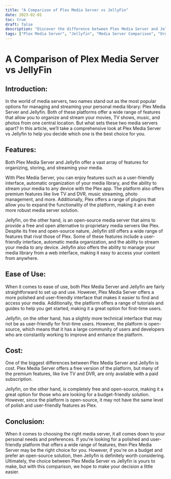 ```yaml
---
title: "A Comparison of Plex Media Server vs JellyFin"
date: 2023-02-01
toc: true
draft: false
description: "Discover the difference between Plex Media Server and Jellyfin in this comprehensive comparison article for an informed decision on the best media server solution."
tags: ["Plex Media Server", "Jellyfin", "Media Server Comparison", "Organizing Media", "Streaming Media", "Open-Source Media Server", "Budget-Friendly Solution", "User-Friendly Interface", "Automatic Media Organization", "Live TV and DVR", "Music Streaming", "Photo Management", "Open-Source Community"]
---
```

# A Comparison of Plex Media Server vs JellyFin

## Introduction:

In the world of media servers, two names stand out as the most popular options for managing and streaming your personal media library: Plex Media Server and Jellyfin. Both of these platforms offer a wide range of features that allow you to organize and stream your movies, TV shows, music, and photos from one central location. But what sets these two media servers apart? In this article, we’ll take a comprehensive look at Plex Media Server vs Jellyfin to help you decide which one is the best choice for you.

## Features:

Both Plex Media Server and Jellyfin offer a vast array of features for organizing, storing, and streaming your media.

With Plex Media Server, you can enjoy features such as a user-friendly interface, automatic organization of your media library, and the ability to stream your media to any device with the Plex app. The platform also offers premium features like live TV and DVR, music streaming, photo management, and more. Additionally, Plex offers a range of plugins that allow you to expand the functionality of the platform, making it an even more robust media server solution.

Jellyfin, on the other hand, is an open-source media server that aims to provide a free and open alternative to proprietary media servers like Plex. Despite its free and open-source nature, Jellyfin still offers a wide range of features that rival those of Plex. Some of these features include a user-friendly interface, automatic media organization, and the ability to stream your media to any device. Jellyfin also offers the ability to manage your media library from a web interface, making it easy to access your content from anywhere.

## Ease of Use:

When it comes to ease of use, both Plex Media Server and Jellyfin are fairly straightforward to set up and use. However, Plex Media Server offers a more polished and user-friendly interface that makes it easier to find and access your media. Additionally, the platform offers a range of tutorials and guides to help you get started, making it a great option for first-time users.

Jellyfin, on the other hand, has a slightly more technical interface that may not be as user-friendly for first-time users. However, the platform is open-source, which means that it has a large community of users and developers who are constantly working to improve and enhance the platform.

## Cost:

One of the biggest differences between Plex Media Server and Jellyfin is cost. Plex Media Server offers a free version of the platform, but many of the premium features, like live TV and DVR, are only available with a paid subscription.

Jellyfin, on the other hand, is completely free and open-source, making it a great option for those who are looking for a budget-friendly solution. However, since the platform is open-source, it may not have the same level of polish and user-friendly features as Plex.

## Conclusion:

When it comes to choosing the right media server, it all comes down to your personal needs and preferences. If you're looking for a polished and user-friendly platform that offers a wide range of features, then Plex Media Server may be the right choice for you. However, if you're on a budget and prefer an open-source solution, then Jellyfin is definitely worth considering. Ultimately, the choice between Plex Media Server vs Jellyfin is yours to make, but with this comparison, we hope to make your decision a little easier.